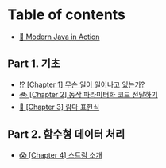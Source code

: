 # Table of contents

* [🏣 Modern Java in Action](README.md)

## Part 1. 기초

* [⁉ \[Chapter 1\] 무슨 일이 일어나고 있는가?](part-1./chapter-1.md)
* [🚲 \[Chapter 2\] 동작 파라미터화 코드 전달하기](part-1./chapter-2.md)
* [🦙 \[Chapter 3\] 람다 표현식](part-1./chapter-3.md)

## Part 2. 함수형 데이터 처리

* [😱 \[Chapter 4\] 스트림 소개](part-2./chapter-4.md)
